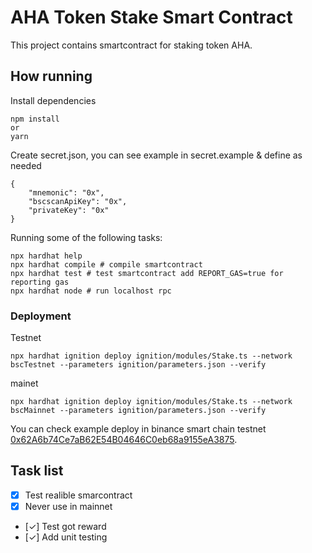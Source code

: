 # AHA Token Stake Smart Contract 

This project contains smartcontract for staking token AHA.

## How running
Install dependencies
```shell
npm install
or 
yarn 
```
Create secret.json, you can see example in secret.example & define as needed
```
{
    "mnemonic": "0x",
    "bscscanApiKey": "0x",
    "privateKey": "0x"
}
```
Running some of the following tasks:

```shell
npx hardhat help
npx hardhat compile # compile smartcontract
npx hardhat test # test smartcontract add REPORT_GAS=true for reporting gas
npx hardhat node # run localhost rpc
```
### Deployment
Testnet
```shell
npx hardhat ignition deploy ignition/modules/Stake.ts --network bscTestnet --parameters ignition/parameters.json --verify
```

mainet
```shell
npx hardhat ignition deploy ignition/modules/Stake.ts --network bscMainnet --parameters ignition/parameters.json --verify
```


You can check example deploy in binance smart chain testnet [0x62A6b74Ce7aB62E54B04646C0eb68a9155eA3875](https://testnet.bscscan.com/address/0x62A6b74Ce7aB62E54B04646C0eb68a9155eA3875#code).


## Task list
- [x] Test realible smarcontract 
- [x] Never use in mainnet
- [✓] Test got reward 
- [✓] Add unit testing 

